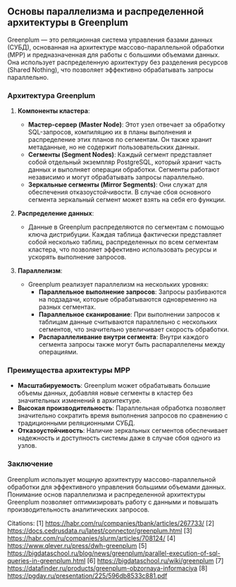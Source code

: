 ## Основы параллелизма и распределенной архитектуры в Greenplum

Greenplum — это реляционная система управления базами данных (СУБД), основанная на архитектуре массово-параллельной обработки (MPP) и предназначенная для работы с большими объемами данных. Она использует распределенную архитектуру без разделения ресурсов (Shared Nothing), что позволяет эффективно обрабатывать запросы параллельно.

### Архитектура Greenplum

1. **Компоненты кластера**:
   - **Мастер-сервер (Master Node)**: Этот узел отвечает за обработку SQL-запросов, компиляцию их в планы выполнения и распределение этих планов по сегментам. Он также хранит метаданные, но не содержит пользовательских данных.
   - **Сегменты (Segment Nodes)**: Каждый сегмент представляет собой отдельный экземпляр PostgreSQL, который хранит часть данных и выполняет операции обработки. Сегменты работают независимо и могут обрабатывать запросы параллельно.
   - **Зеркальные сегменты (Mirror Segments)**: Они служат для обеспечения отказоустойчивости. В случае сбоя основного сегмента зеркальный сегмент может взять на себя его функции.

2. **Распределение данных**:
   - Данные в Greenplum распределяются по сегментам с помощью ключа дистрибуции. Каждая таблица фактически представляет собой несколько таблиц, распределенных по всем сегментам кластера, что позволяет эффективно использовать ресурсы и ускорять выполнение запросов.

3. **Параллелизм**:
   - Greenplum реализует параллелизм на нескольких уровнях:
     - **Параллельное выполнение запросов**: Запросы разбиваются на подзадачи, которые обрабатываются одновременно на разных сегментах.
     - **Параллельное сканирование**: При выполнении запросов к таблицам данные считываются параллельно с нескольких сегментов, что значительно увеличивает скорость обработки.
     - **Распараллеливание внутри сегмента**: Внутри каждого сегмента запросы также могут быть распараллелены между операциями.

### Преимущества архитектуры MPP

- **Масштабируемость**: Greenplum может обрабатывать большие объемы данных, добавляя новые сегменты в кластер без значительных изменений в архитектуре.
- **Высокая производительность**: Параллельная обработка позволяет значительно сократить время выполнения запросов по сравнению с традиционными реляционными СУБД.
- **Отказоустойчивость**: Наличие зеркальных сегментов обеспечивает надежность и доступность системы даже в случае сбоя одного из узлов.

### Заключение

Greenplum использует мощную архитектуру массово-параллельной обработки для эффективного управления большими объемами данных. Понимание основ параллелизма и распределенной архитектуры Greenplum позволяет оптимизировать работу с данными и повышать производительность аналитических запросов.

Citations:
[1] https://habr.com/ru/companies/tbank/articles/267733/
[2] https://docs.cedrusdata.ru/latest/connector/greenplum.html
[3] https://habr.com/ru/companies/slurm/articles/708124/
[4] https://www.qlever.ru/press/dwh-greenplum
[5] https://bigdataschool.ru/blog/news/greenplum/parallel-execution-of-sql-queries-in-greenplum.html
[6] https://bigdataschool.ru/wiki/greenplum
[7] https://datafinder.ru/products/greenplum-obzornaya-informaciya
[8] https://pgday.ru/presentation/225/596db8533c881.pdf